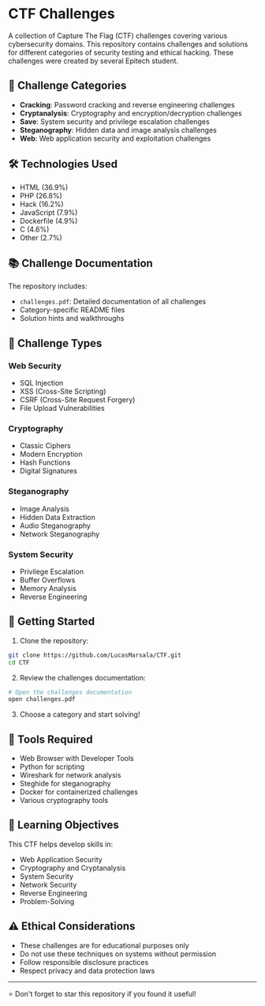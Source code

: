 # CTF Challenges

A collection of Capture The Flag (CTF) challenges covering various cybersecurity domains. This repository contains challenges and solutions for different categories of security testing and ethical hacking. These challenges were created by several Epitech student.

## 📁 Challenge Categories

- **Cracking**: Password cracking and reverse engineering challenges
- **Cryptanalysis**: Cryptography and encryption/decryption challenges
- **Save**: System security and privilege escalation challenges
- **Steganography**: Hidden data and image analysis challenges
- **Web**: Web application security and exploitation challenges

## 🛠️ Technologies Used

- HTML (36.9%)
- PHP (26.8%)
- Hack (16.2%)
- JavaScript (7.9%)
- Dockerfile (4.9%)
- C (4.6%)
- Other (2.7%)

## 📚 Challenge Documentation

The repository includes:
- `challenges.pdf`: Detailed documentation of all challenges
- Category-specific README files
- Solution hints and walkthroughs

## 🎯 Challenge Types

### Web Security
- SQL Injection
- XSS (Cross-Site Scripting)
- CSRF (Cross-Site Request Forgery)
- File Upload Vulnerabilities

### Cryptography
- Classic Ciphers
- Modern Encryption
- Hash Functions
- Digital Signatures

### Steganography
- Image Analysis
- Hidden Data Extraction
- Audio Steganography
- Network Steganography

### System Security
- Privilege Escalation
- Buffer Overflows
- Memory Analysis
- Reverse Engineering

## 🚀 Getting Started

1. Clone the repository:
```bash
git clone https://github.com/LucasMarsala/CTF.git
cd CTF
```

2. Review the challenges documentation:
```bash
# Open the challenges documentation
open challenges.pdf
```

3. Choose a category and start solving!

## 🔧 Tools Required

- Web Browser with Developer Tools
- Python for scripting
- Wireshark for network analysis
- Steghide for steganography
- Docker for containerized challenges
- Various cryptography tools

## 📝 Learning Objectives

This CTF helps develop skills in:
- Web Application Security
- Cryptography and Cryptanalysis
- System Security
- Network Security
- Reverse Engineering
- Problem-Solving

## ⚠️ Ethical Considerations

- These challenges are for educational purposes only
- Do not use these techniques on systems without permission
- Follow responsible disclosure practices
- Respect privacy and data protection laws

---
⭐ Don't forget to star this repository if you found it useful!
